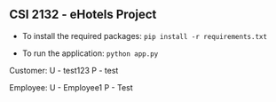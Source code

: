 ## CSI 2132 - eHotels Project
* To install the required packages:
    `pip install -r requirements.txt`

* To run the application:
    `python app.py`

Customer:
U - test123
P - test


Employee:
U - Employee1
P - Test

